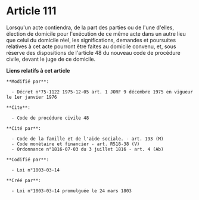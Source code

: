 # Article 111

Lorsqu'un acte contiendra, de la part des parties ou de l'une d'elles, élection de domicile pour l'exécution de ce même acte
dans un autre lieu que celui du domicile réel, les significations, demandes et poursuites relatives à cet acte pourront être
faites au domicile convenu, et, sous réserve des dispositions de l'article 48 du nouveau code de procédure civile, devant le
juge de ce domicile.

**Liens relatifs à cet article**

	**Modifié par**:

	  - Décret n°75-1122 1975-12-05 art. 1 JORF 9 décembre 1975 en vigueur le 1er janvier 1976

	**Cite**:

	  - Code de procédure civile 48

	**Cité par**:

	  - Code de la famille et de l'aide sociale. - art. 193 (M)
	  - Code monétaire et financier - art. R518-38 (V)
	  - Ordonnance n°1816-07-03 du 3 juillet 1816 - art. 4 (Ab)

	**Codifié par**:

	  - Loi n°1803-03-14

	**Créé par**:

	  - Loi n°1803-03-14 promulguée le 24 mars 1803
